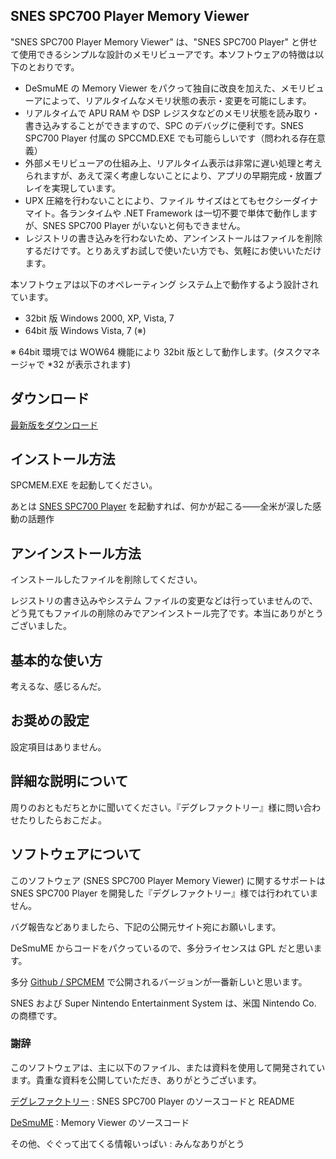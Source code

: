 SNES SPC700 Player Memory Viewer
--------------------------------

"SNES SPC700 Player Memory Viewer" は、"SNES SPC700 Player" と併せて使用できるシンプルな設計のメモリビューアです。本ソフトウェアの特徴は以下のとおりです。

- DeSmuME の Memory Viewer をパクって独自に改良を加えた、メモリビューアによって、リアルタイムなメモリ状態の表示・変更を可能にします。
- リアルタイムで APU RAM や DSP レジスタなどのメモリ状態を読み取り・書き込みすることができますので、SPC のデバッグに便利です。SNES SPC700 Player 付属の SPCCMD.EXE でも可能らしいです（問われる存在意義）
- 外部メモリビューアの仕組み上、リアルタイム表示は非常に遅い処理と考えられますが、あえて深く考慮しないことにより、アプリの早期完成・放置プレイを実現しています。
- UPX 圧縮を行わないことにより、ファイル サイズはとてもセクシーダイナマイト。各ランタイムや .NET Framework は一切不要で単体で動作しますが、SNES SPC700 Player がいないと何もできません。
- レジストリの書き込みを行わないため、アンインストールはファイルを削除するだけです。とりあえずお試しで使いたい方でも、気軽にお使いいただけます。

本ソフトウェアは以下のオペレーティング システム上で動作するよう設計されています。

- 32bit 版 Windows 2000, XP, Vista, 7
- 64bit 版 Windows Vista, 7 (※)

※ 64bit 環境では WOW64 機能により 32bit 版として動作します。(タスクマネージャで *32 が表示されます)

ダウンロード
------------

[最新版をダウンロード](https://github.com/gocha/spcmem/releases/latest)

インストール方法
----------------

SPCMEM.EXE を起動してください。

あとは [SNES SPC700 Player](http://dgrfactory.jp/) を起動すれば、何かが起こる――全米が涙した感動の話題作

アンインストール方法
--------------------

インストールしたファイルを削除してください。

レジストリの書き込みやシステム ファイルの変更などは行っていませんので、どう見てもファイルの削除のみでアンインストール完了です。本当にありがとうございました。

基本的な使い方
--------------

考えるな、感じるんだ。

お奨めの設定
------------

設定項目はありません。

詳細な説明について
------------------

周りのおともだちとかに聞いてください。『デグレファクトリー』様に問い合わせたりしたらおこだよ。

ソフトウェアについて
--------------------

このソフトウェア (SNES SPC700 Player Memory Viewer) に関するサポートは SNES SPC700 Player を開発した『デグレファクトリー』様では行われていません。

バグ報告などありましたら、下記の公開元サイト宛にお願いします。

DeSmuME からコードをパクっているので、多分ライセンスは GPL だと思います。

多分 [Github / SPCMEM](https://github.com/gocha/spcmem) で公開されるバージョンが一番新しいと思います。

SNES および Super Nintendo Entertainment System は、米国 Nintendo Co. の商標です。

### 謝辞 ###

このソフトウェアは、主に以下のファイル、または資料を使用して開発されています。貴重な資料を公開していただき、ありがとうございます。

[デグレファクトリー](http://dgrfactory.jp/)
  : SNES SPC700 Player のソースコードと README

[DeSmuME](http://desmume.org/)
  : Memory Viewer のソースコード

その他、ぐぐって出てくる情報いっぱい
  : みんなありがとう
